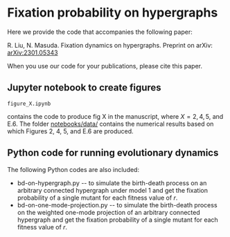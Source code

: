 # Fixation probability on hypergraphs

Here we provide the code that accompanies the following paper:

R. Liu, N. Masuda.
Fixation dynamics on hypergraphs.
Preprint on arXiv: [arXiv:2301.05343](https://arxiv.org/abs/2301.05343)

When you use our code for your publications, please cite this paper.

## Jupyter notebook to create figures

```
figure_X.ipynb
```
contains the code to produce fig X in the manuscript, where $X = 2, 4, 5$, and E.6.
The folder [notebooks/data/](https://github.com/RuodanL/fixation_probability/tree/main/notebooks/data) contains the numerical results based on which Figures 2, 4, 5, and E.6 are produced.

## Python code for running evolutionary dynamics

The following Python codes are also included:

- bd-on-hypergraph.py -- to simulate the birth-death process on an arbitrary connected hypergraph under model 1 and get the fixation probability of a single mutant for each fitness value of $r$.
- bd-on-one-mode-projection.py -- to simulate the birth-death process on the weighted one-mode projection of an arbitrary connected hypergraph and get the fixation probability of a single mutant for each fitness value of $r$.
